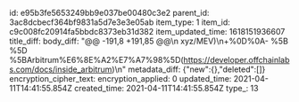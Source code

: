 id: e95b3fe5653249bb9e037be00480c3e2
parent_id: 3ac8dcbecf364bf9831a5d7e3e3e05ab
item_type: 1
item_id: c9c008fc20914fa5bbdc8373eb31d382
item_updated_time: 1618151936607
title_diff: 
body_diff: "@@ -191,8 +191,85 @@\\n xyz/MEV)\\n+%0D%0A- %5B %5D %5BArbitrum%E6%8E%A2%E7%A7%98%5D(https://developer.offchainlabs.com/docs/inside_arbitrum)\\n"
metadata_diff: {"new":{},"deleted":[]}
encryption_cipher_text: 
encryption_applied: 0
updated_time: 2021-04-11T14:41:55.854Z
created_time: 2021-04-11T14:41:55.854Z
type_: 13